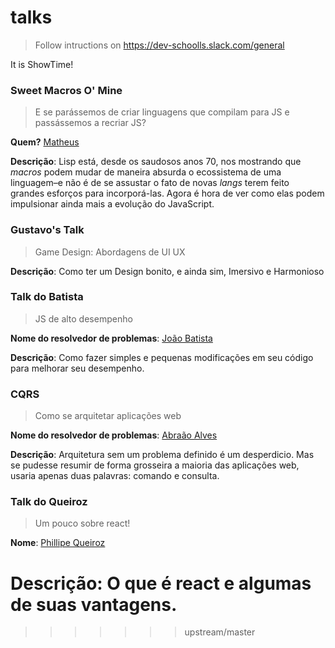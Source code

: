 # talks

> Follow intructions on https://dev-schoolls.slack.com/general

It is ShowTime!

### Sweet Macros O' Mine

> E se parássemos de criar linguagens que compilam para JS e passássemos a recriar JS?

**Quem?** [Matheus](github.com/ythecombinator)

**Descrição**: Lisp está, desde os saudosos anos 70, nos mostrando que *macros* podem mudar de maneira absurda o ecossistema de uma linguagem–e não é de se assustar o fato de novas *langs* terem feito grandes esforços para incorporá-las. Agora é hora de ver como elas podem impulsionar ainda mais a evolução do JavaScript.


### Gustavo's Talk

> Game Design: Abordagens de UI UX

**Descrição**: Como ter um Design bonito, e ainda sim, Imersivo e Harmonioso


### Talk do Batista

> JS de alto desempenho

**Nome do resolvedor de problemas**: [João Batista](https://github.com/JsBatista)

**Descrição**: Como fazer simples  e pequenas modificações em seu código para melhorar seu desempenho.

### CQRS

> Como se arquitetar aplicações web

**Nome do resolvedor de problemas**: [Abraão Alves](https://github.com/abraaoalves)

**Descrição**: Arquitetura sem um problema definido é um desperdicio. Mas se pudesse resumir de forma grosseira a maioria das aplicações web, usaria apenas duas palavras: comando e consulta.


### Talk do Queiroz

> Um pouco sobre react!

**Nome**: [Phillipe Queiroz](github.com/phqueiro)

**Descrição**: O que é react e algumas de suas vantagens.
=======
>>>>>>> upstream/master
